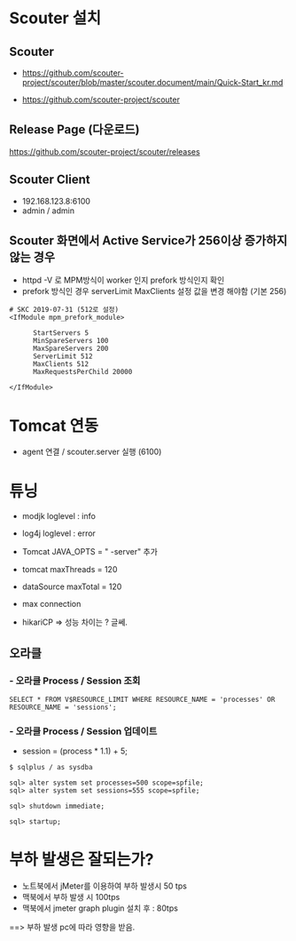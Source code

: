 # Scouter 설치
## Scouter
- https://github.com/scouter-project/scouter/blob/master/scouter.document/main/Quick-Start_kr.md

- https://github.com/scouter-project/scouter



## Release Page (다운로드)
https://github.com/scouter-project/scouter/releases


## Scouter Client
- 192.168.123.8:6100
- admin / admin

## Scouter 화면에서 Active Service가 256이상 증가하지 않는 경우 
- httpd -V 로  MPM방식이 worker 인지 prefork 방식인지 확인 
- prefork 방식인 경우 serverLimit MaxClients 설정 값을 변경 해야함 (기본 256)

```
# SKC 2019-07-31 (512로 설정)
<IfModule mpm_prefork_module>

      StartServers 5
      MinSpareServers 100
      MaxSpareServers 200
      ServerLimit 512
      MaxClients 512
      MaxRequestsPerChild 20000

</IfModule>

```



# Tomcat 연동 
- agent 연결 / scouter.server 실행 (6100)


# 튜닝 
- modjk loglevel : info
- log4j loglevel : error
- Tomcat JAVA_OPTS = " -server" 추가 
- tomcat maxThreads = 120
- dataSource maxTotal = 120
- max connection 

- hikariCP => 성능 차이는 ? 글쎄.



## 오라클 

### - 오라클 Process / Session 조회 
```
SELECT * FROM V$RESOURCE_LIMIT WHERE RESOURCE_NAME = 'processes' OR RESOURCE_NAME = 'sessions';
```

### - 오라클 Process / Session 업데이트 
* session = (process * 1.1) + 5; 
```
$ sqlplus / as sysdba

sql> alter system set processes=500 scope=spfile;
sql> alter system set sessions=555 scope=spfile;

sql> shutdown immediate;

sql> startup;
```

  


# 부하 발생은 잘되는가?
+ 노트북에서 jMeter를 이용하여 부하 발생시 50 tps
+ 맥북에서 부하 발생 시 100tps
+ 맥북에서 jmeter graph plugin 설치 후 : 80tps

==> 부하 발생 pc에 따라 영향을 받음.




